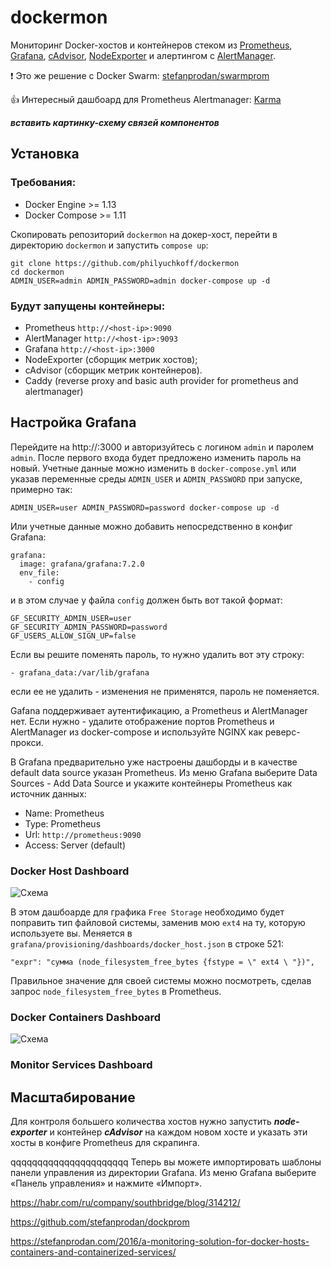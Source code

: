 dockermon
==========

Мониторинг Docker-хостов и контейнеров стеком из [Prometheus](https://prometheus.io/), [Grafana](http://grafana.org/), [cAdvisor](https://github.com/google/cadvisor), [NodeExporter](https://github.com/prometheus/node_exporter) и алертингом с [AlertManager](https://github.com/prometheus/alertmanager).

:exclamation: Это же решение с Docker Swarm: [stefanprodan/swarmprom](https://github.com/stefanprodan/swarmprom)

:+1: Интересный дашбоард для Prometheus Alertmanager: [Karma](https://github.com/prymitive/karma)

***вставить картинку-схему связей компонентов***

## Установка

### Требования:

* Docker Engine >= 1.13
* Docker Compose >= 1.11

Скопировать репозиторий `dockermon` на докер-хост, перейти в директорию `dockermon` и запустить `compose up`:

    git clone https://github.com/philyuchkoff/dockermon
    cd dockermon
    ADMIN_USER=admin ADMIN_PASSWORD=admin docker-compose up -d

### Будут запущены контейнеры:

* Prometheus `http://<host-ip>:9090`
* AlertManager `http://<host-ip>:9093`
* Grafana `http://<host-ip>:3000`
* NodeExporter (сборщик метрик хостов);
* cAdvisor (сборщик метрик контейнеров).
* Caddy (reverse proxy and basic auth provider for prometheus and alertmanager)

## Настройка Grafana

Перейдите на http://<host-ip>:3000 и авторизуйтесь c логином `admin` и паролем `admin`. После первого входа будет предложено изменить пароль на новый. 
Учетные данные можно изменить в `docker-compose.yml` или указав переменные среды `ADMIN_USER` и `ADMIN_PASSWORD` при запуске, примерно так:

`ADMIN_USER=user ADMIN_PASSWORD=password docker-compose up -d`

Или учетные данные можно добавить непосредственно в конфиг Grafana:  
```
grafana:
  image: grafana/grafana:7.2.0
  env_file:
    - config
```
и в этом случае у файла `config` должен быть вот такой формат:
```
GF_SECURITY_ADMIN_USER=user
GF_SECURITY_ADMIN_PASSWORD=password
GF_USERS_ALLOW_SIGN_UP=false
```

Если вы решите поменять пароль, то нужно удалить вот эту строку:
```
- grafana_data:/var/lib/grafana
```
если ее не удалить - изменения не применятся, пароль не поменяется.

Gafana поддерживает аутентификацию, а Prometheus и AlertManager нет. Если нужно - удалите отображение портов Prometheus и AlertManager из docker-compose и используйте NGINX как реверс-прокси.

В Grafana предварительно уже настроены дашборды и в качестве default data source указан Prometheus. Из меню Grafana выберите Data Sources - Add Data Source и укажите контейнеры Prometheus как источник данных:

- Name: Prometheus
- Type: Prometheus
- Url: `http://prometheus:9090`
- Access: Server (default)

### Docker Host Dashboard

![Схема](https://github.com/philyuchkoff/dockermon/blob/main/screenshots/dockerhost.jpg)

В этом дашбоарде для графика `Free Storage` необходимо будет поправить тип файловой системы, заменив мою `ext4` на ту, которую используете вы. Меняется в `grafana/provisioning/dashboards/docker_host.json` в строке 521:
````
"expr": "сумма (node_filesystem_free_bytes {fstype = \" ext4 \ "})",
````
Правильное значение для своей системы можно посмотреть, сделав запрос `node_filesystem_free_bytes` в Prometheus.

### Docker Containers Dashboard

![Схема](https://github.com/philyuchkoff/dockermon/blob/main/screenshots/dockerhost.jpg)

### Monitor Services Dashboard

## Масштабирование

Для контроля большего количества хостов нужно запустить ***node-exporter*** и контейнер ***cAdvisor*** на каждом новом хосте и указать эти хосты в конфиге Prometheus для скрапинга.


qqqqqqqqqqqqqqqqqqqqqq
Теперь вы можете импортировать шаблоны панели управления из директории Grafana. Из меню Grafana выберите «Панель управления» и нажмите «Импорт».


https://habr.com/ru/company/southbridge/blog/314212/

https://github.com/stefanprodan/dockprom

https://stefanprodan.com/2016/a-monitoring-solution-for-docker-hosts-containers-and-containerized-services/
